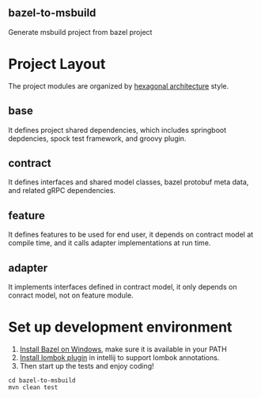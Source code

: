 bazel-to-msbuild
----------------

Generate msbuild project from bazel project

# Project Layout
The project modules are organized by [hexagonal architecture](https://en.wikipedia.org/wiki/Hexagonal_architecture_(software)) style.
## base
It defines project shared dependencies, which includes springboot depdencies, spock test framework, and groovy plugin.
## contract
It defines interfaces and shared model classes, bazel protobuf meta data, and related gRPC dependencies.
## feature
It defines features to be used for end user, it depends on contract model at compile time, and it calls adapter implementations at run time.
## adapter
It implements interfaces defined in contract model, it only depends on conract model, not on feature module.

# Set up development environment 
1. [Install Bazel on Windows](https://docs.bazel.build/versions/master/install-windows.html), make sure it is available in your PATH
1. [Install lombok plugin](https://stackoverflow.com/questions/41161076/adding-lombok-plugin-to-intellij-project ) in intellij to support lombok annotations.
1. Then start up the tests and enjoy coding!
```
cd bazel-to-msbuild
mvn clean test
```
